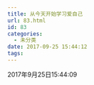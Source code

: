 ```yaml
---
title: 从今天开始学习爱自己
url: 83.html
id: 83
categories:
  - 未分类
date: 2017-09-25 15:44:12
tags:
---
```


2017年9月25日15:44:09